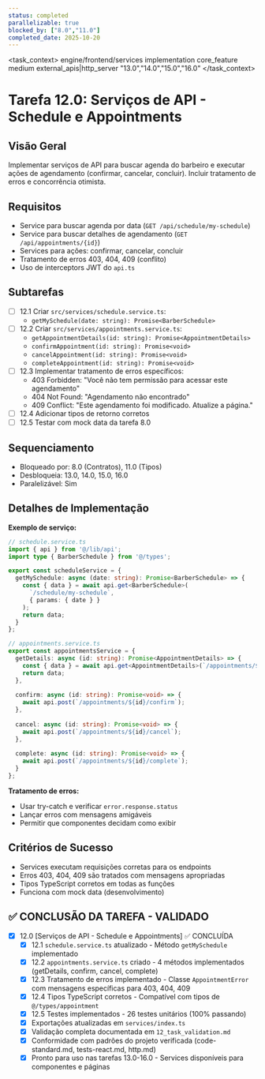 ```yaml
---
status: completed
parallelizable: true
blocked_by: ["8.0","11.0"]
completed_date: 2025-10-20
---
```


<task_context>
<domain>engine/frontend/services</domain>
<type>implementation</type>
<scope>core_feature</scope>
<complexity>medium</complexity>
<dependencies>external_apis|http_server</dependencies>
<unblocks>"13.0","14.0","15.0","16.0"</unblocks>
</task_context>

# Tarefa 12.0: Serviços de API - Schedule e Appointments

## Visão Geral
Implementar serviços de API para buscar agenda do barbeiro e executar ações de agendamento (confirmar, cancelar, concluir). Incluir tratamento de erros e concorrência otimista.

## Requisitos
- Service para buscar agenda por data (`GET /api/schedule/my-schedule`)
- Service para buscar detalhes de agendamento (`GET /api/appointments/{id}`)
- Services para ações: confirmar, cancelar, concluir
- Tratamento de erros 403, 404, 409 (conflito)
- Uso de interceptors JWT do `api.ts`

## Subtarefas
- [ ] 12.1 Criar `src/services/schedule.service.ts`:
  - `getMySchedule(date: string): Promise<BarberSchedule>`
- [ ] 12.2 Criar `src/services/appointments.service.ts`:
  - `getAppointmentDetails(id: string): Promise<AppointmentDetails>`
  - `confirmAppointment(id: string): Promise<void>`
  - `cancelAppointment(id: string): Promise<void>`
  - `completeAppointment(id: string): Promise<void>`
- [ ] 12.3 Implementar tratamento de erros específicos:
  - 403 Forbidden: "Você não tem permissão para acessar este agendamento"
  - 404 Not Found: "Agendamento não encontrado"
  - 409 Conflict: "Este agendamento foi modificado. Atualize a página."
- [ ] 12.4 Adicionar tipos de retorno corretos
- [ ] 12.5 Testar com mock data da tarefa 8.0

## Sequenciamento
- Bloqueado por: 8.0 (Contratos), 11.0 (Tipos)
- Desbloqueia: 13.0, 14.0, 15.0, 16.0
- Paralelizável: Sim

## Detalhes de Implementação

**Exemplo de serviço:**
```typescript
// schedule.service.ts
import { api } from '@/lib/api';
import type { BarberSchedule } from '@/types';

export const scheduleService = {
  getMySchedule: async (date: string): Promise<BarberSchedule> => {
    const { data } = await api.get<BarberSchedule>(
      `/schedule/my-schedule`,
      { params: { date } }
    );
    return data;
  }
};

// appointments.service.ts
export const appointmentsService = {
  getDetails: async (id: string): Promise<AppointmentDetails> => {
    const { data } = await api.get<AppointmentDetails>(`/appointments/${id}`);
    return data;
  },
  
  confirm: async (id: string): Promise<void> => {
    await api.post(`/appointments/${id}/confirm`);
  },
  
  cancel: async (id: string): Promise<void> => {
    await api.post(`/appointments/${id}/cancel`);
  },
  
  complete: async (id: string): Promise<void> => {
    await api.post(`/appointments/${id}/complete`);
  }
};
```

**Tratamento de erros:**
- Usar try-catch e verificar `error.response.status`
- Lançar erros com mensagens amigáveis
- Permitir que componentes decidam como exibir

## Critérios de Sucesso
- Services executam requisições corretas para os endpoints
- Erros 403, 404, 409 são tratados com mensagens apropriadas
- Tipos TypeScript corretos em todas as funções
- Funciona com mock data (desenvolvimento)

## ✅ CONCLUSÃO DA TAREFA - VALIDADO

- [x] 12.0 [Serviços de API - Schedule e Appointments] ✅ CONCLUÍDA
  - [x] 12.1 `schedule.service.ts` atualizado - Método `getMySchedule` implementado
  - [x] 12.2 `appointments.service.ts` criado - 4 métodos implementados (getDetails, confirm, cancel, complete)
  - [x] 12.3 Tratamento de erros implementado - Classe `AppointmentError` com mensagens específicas para 403, 404, 409
  - [x] 12.4 Tipos TypeScript corretos - Compatível com tipos de `@/types/appointment`
  - [x] 12.5 Testes implementados - 26 testes unitários (100% passando)
  - [x] Exportações atualizadas em `services/index.ts`
  - [x] Validação completa documentada em `12_task_validation.md`
  - [x] Conformidade com padrões do projeto verificada (code-standard.md, tests-react.md, http.md)
  - [x] Pronto para uso nas tarefas 13.0-16.0 - Services disponíveis para componentes e páginas
